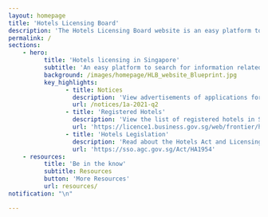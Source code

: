 ```yaml
---
layout: homepage
title: 'Hotels Licensing Board'
description: 'The Hotels Licensing Board website is an easy platform to search for types of hotels and accommodations possessing a valid hotel licence and their locations'
permalink: /
sections:
    - hero:
          title: 'Hotels licensing in Singapore'
          subtitle: 'An easy platform to search for information related to hotel licensing'
          background: /images/homepage/HLB_website_Blueprint.jpg
          key_highlights:
                - title: Notices
                  description: 'View advertisements of applications for a Certificate of Registration'
                  url: /notices/1a-2021-q2
                - title: 'Registered Hotels'
                  description: 'View the list of registered hotels in Singapore'
                  url: 'https://licence1.business.gov.sg/web/frontier/hotel-listing-search'
                - title: 'Hotels Legislation'
                  description: 'Read about the Hotels Act and Licensing Regulations'
                  url: 'https://sso.agc.gov.sg/Act/HA1954'
    - resources:
          title: 'Be in the know'
          subtitle: Resources
          button: 'More Resources'
          url: resources/
notification: "\n"

---
```


